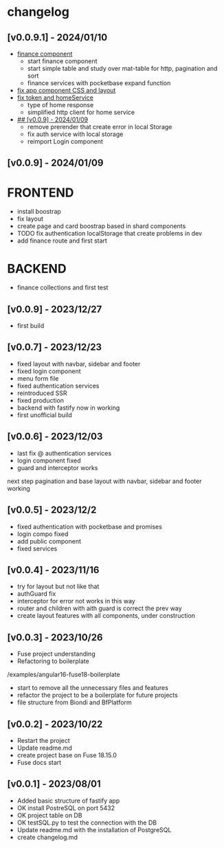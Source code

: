 # changelog

## [v0.0.9.1] - 2024/01/10
- [finance component](https://github.com/kito129/kitoAi/tree/1431d9e846fffe22dcd8022e699eb002037678fb)
  - start finance component
  - start simple table and study over mat-table for http, pagination and sort
  - finance services with pocketbase expand function
- [fix app component CSS and layout](https://github.com/kito129/kitoAi/tree/16e68004f7f5031ff5456178da4a36173091f029)
- [fix token and homeService](https://github.com/kito129/kitoAi/tree/d7a9950a436238dc8ba4a8db03b9dba3c5246097)
  - type of home response
  - simplified http client for home service
- [## [v0.0.9] - 2024/01/09](https://github.com/kito129/kitoAi/tree/9e0fc34233c0a091cf5f3176fc6d5b14f996efee)
  - remove prerender that create error in local Storage
  - fix auth service with local storage
  - reimport Login component



## [v0.0.9] - 2024/01/09
# FRONTEND
- install boostrap
- fix layout
- create page and card boostrap based in shard components
- TODO fix authentication localStorage that create problems in dev
- add finance route and first start


# BACKEND
- finance collections and first test


## [v0.0.9] - 2023/12/27
- first build

## [v0.0.7] - 2023/12/23
- fixed layout with navbar, sidebar and footer
- fixed login component
- menu form file
- fixed authentication services
- reintroduced SSR
- fixed production
- backend with fastify now in working
- first unofficial build

## [v0.0.6] - 2023/12/03
- last fix @ authentication services
- login component fixed
- guard and interceptor works

next step pagination and base layout with navbar, sidebar and footer working

## [v0.0.5] - 2023/12/2

- fixed authentication with pocketbase and promises
- login compo fixed
- add public component
- fixed services

## [v0.0.4] - 2023/11/16

- try for layout but not like that
- authGuard fix
- interceptor for error not works in this way
- router and children with aith guard is correct the prev way
- create layout features with all components, under construction

## [v0.0.3] - 2023/10/26

- Fuse project understanding
- Refactoring to boilerplate

/examples/angular16-fuse18-boilerplate

- start to remove all the unnecessary files and features
- refactor the project to be a boilerplate for future projects
- file structure from Biondi and BfPlatform

## [v0.0.2] - 2023/10/22

- Restart the project
- Update readme.md
- create project base on Fuse 18.15.0
- Fuse docs start


## [v0.0.1] - 2023/08/01

- Added basic structure of fastify app
- OK install PostreSQL on port 5432
- OK project table on DB 
- OK testSQL.py to test the connection with the DB
- Update readme.md with the installation of PostgreSQL
- create changelog.md
